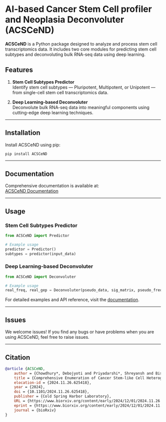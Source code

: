 # AI-based Cancer Stem Cell profiler and Neoplasia Deconvoluter (ACSCeND)

**ACSCeND** is a Python package designed to analyze and process stem cell transcriptomics data. It includes two core modules for predicting stem cell subtypes and deconvoluting bulk RNA-seq data using deep learning.

## Features

1. **Stem Cell Subtypes Predictor**  
   Identify stem cell subtypes — Pluripotent, Multipotent, or Unipotent — from single-cell stem cell transcriptomics data.

2. **Deep Learning-based Deconvoluter**  
   Deconvolute bulk RNA-seq data into meaningful components using cutting-edge deep learning techniques.

---

## Installation

Install ACSCeND using pip:

```bash
pip install ACSCeND
```

---

## Documentation

Comprehensive documentation is available at:  
[ACSCeND Documentation](https://acscend.readthedocs.io/en/latest/)

---

## Usage

### Stem Cell Subtypes Predictor

```python
from ACSCeND import Predictor

# Example usage
predictor = Predictor()
subtypes = predictor(input_data)
```

### Deep Learning-based Deconvoluter

```python
from ACSCeND import Deconvoluter

# Example usage
real_freq, real_gep = Deconvoluter(pseudo_data, sig_matrix, pseudo_freq, real_data, normalized=False)
```

For detailed examples and API reference, visit the [documentation](https://acscend.readthedocs.io/en/latest/).

---

## Issues

We welcome issues!
If you find any bugs or have problems when you are using ACSCeND, feel free to raise issues.

---

## Citation
```bibtex
@article {ACSCeND,
	author = {Chowdhury*, Debojyoti and Priyadarshi*, Shreyansh and Biswas, Sayan and Neekhra, Bhavesh and Gupta, Debayan and Haldar, Shubhasis},
	title = {Comprehensive Enumeration of Cancer Stem-like Cell Heterogeneity Using Deep Neural Network},
	elocation-id = {2024.11.26.625418},
	year = {2024},
	doi = {10.1101/2024.11.26.625418},
	publisher = {Cold Spring Harbor Laboratory},
	URL = {https://www.biorxiv.org/content/early/2024/12/01/2024.11.26.625418},
	eprint = {https://www.biorxiv.org/content/early/2024/12/01/2024.11.26.625418.full.pdf},
	journal = {bioRxiv}
}

